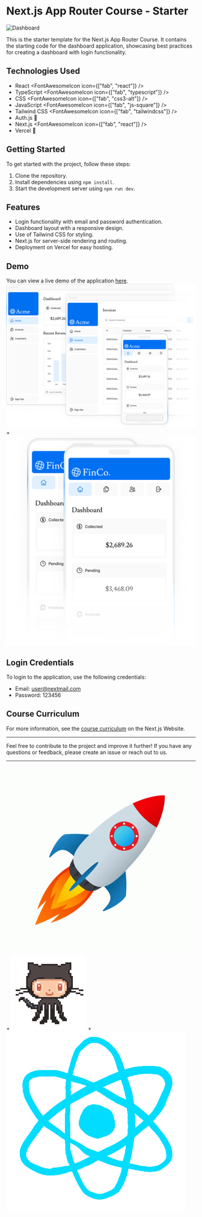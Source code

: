 # Next.js App Router Course - Starter

![Dashboard](dashboard.gif)

This is the starter template for the Next.js App Router Course. It contains the starting code for the dashboard application, showcasing best practices for creating a dashboard with login functionality.

## Technologies Used
- React <FontAwesomeIcon icon={["fab", "react"]} /> 
- TypeScript <FontAwesomeIcon icon={["fab", "typescript"]} />
- CSS <FontAwesomeIcon icon={["fab", "css3-alt"]} />
- JavaScript <FontAwesomeIcon icon={["fab", "js-square"]} />
- Tailwind CSS <FontAwesomeIcon icon={["fab", "tailwindcss"]} />
- Auth.js 🔐
- Next.js <FontAwesomeIcon icon={["fab", "react"]} />
- Vercel 🚀


## Getting Started
To get started with the project, follow these steps:

1. Clone the repository.
2. Install dependencies using `npm install`.
3. Start the development server using `npm run dev`.

## Features
- Login functionality with email and password authentication.
- Dashboard layout with a responsive design.
- Use of Tailwind CSS for styling.
- Next.js for server-side rendering and routing.
- Deployment on Vercel for easy hosting.

## Demo
You can view a live demo of the application [here](https://dashboard-nextjs-snowy-two.vercel.app/).
![Desktop](/public/hero-desktop.png) + ![Mobile](/public/hero-mobile.png) 

## Login Credentials
To login to the application, use the following credentials:

- Email: user@nextmail.com
- Password: 123456

## Course Curriculum
For more information, see the [course curriculum](https://nextjs.org/learn) on the Next.js Website.

---

Feel free to contribute to the project and improve it further! If you have any questions or feedback, please create an issue or reach out to us.


---

![Deploy](/public/Deploy.gif) + ![Perfil1](/public/Perfil1.gif) + ![React](/public/React.gif)
